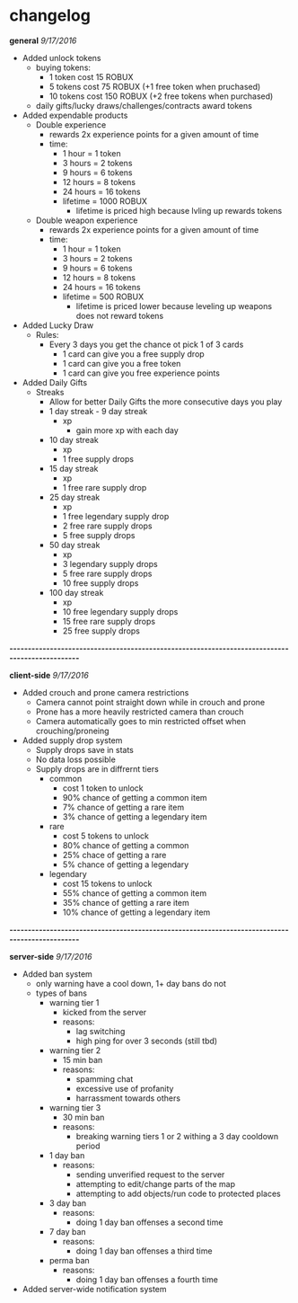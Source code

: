 # changelog

<b>general</b>
<i>9/17/2016</i>
- Added unlock tokens
  - buying tokens:
    - 1 token cost 15 ROBUX
    - 5 tokens cost 75 ROBUX (+1 free token when pruchased)
    - 10 tokens cost 150 ROBUX (+2 free tokens when purchased)
  - daily gifts/lucky draws/challenges/contracts award tokens
- Added expendable products
  - Double experience
    - rewards 2x experience points for a given amount of time
    - time:
      - 1 hour    = 1 token
      - 3 hours   = 2 tokens
      - 9 hours   = 6 tokens
      - 12 hours  = 8 tokens
      - 24 hours  = 16 tokens
      - lifetime  = 1000 ROBUX
        - lifetime is priced high because lvling up rewards tokens
  - Double weapon experience
    - rewards 2x experience points for a given amount of time
    - time:
      - 1 hour    = 1 token
      - 3 hours   = 2 tokens
      - 9 hours   = 6 tokens
      - 12 hours  = 8 tokens
      - 24 hours  = 16 tokens
      - lifetime  = 500 ROBUX
        - lifetime is priced lower because leveling up weapons does not reward tokens
- Added Lucky Draw
  - Rules:
    - Every 3 days you get the chance ot pick 1 of 3 cards
      - 1 card can give you a free supply drop
      - 1 card can give you a free token
      - 1 card can give you free experience points
- Added Daily Gifts
  - Streaks
    - Allow for better Daily Gifts the more consecutive days you play
    - 1 day streak - 9 day streak
      - xp
        - gain more xp with each day
    - 10 day streak
      - xp
      - 1 free supply drops
    - 15 day streak
      - xp
      - 1 free rare supply drop
    - 25 day streak
      - xp
      - 1 free legendary supply drop
      - 2 free rare supply drops
      - 5 free supply drops
    - 50 day streak
      - xp
      - 3 legendary supply drops
      - 5 free rare supply drops
      - 10 free supply drops
    - 100 day streak
      - xp
      - 10 free legendary supply drops
      - 15 free rare supply drops
      - 25 free supply drops

<b>-----------------------------------------------------------------------------------------------</b>

<b>client-side</b>
<i>9/17/2016</i>
- Added crouch and prone camera restrictions
  - Camera cannot point straight down while in crouch and prone
  - Prone has a more heavily restricted camera than crouch
  - Camera automatically goes to min restricted offset when crouching/proneing
- Added supply drop system
  - Supply drops save in stats
  - No data loss possible
  - Supply drops are in diffrernt tiers
    - common
      - cost 1 token to unlock
      - 90% chance of getting a common item
      - 7% chance of getting a rare item
      - 3% chance of getting a legendary item
    - rare
      - cost 5 tokens to unlock
      - 80% chance of getting a common
      - 25% chace of getting a rare
      - 5% chance of getting a legendary
    - legendary
      - cost 15 tokens to unlock
      - 55% chance of getting a common item
      - 35% chance of getting a rare item
      - 10% chance of getting a legendary item

<b>-----------------------------------------------------------------------------------------------</b>

<b>server-side</b>
<i>9/17/2016</i>
- Added ban system
  - only warning have a cool down, 1+ day bans do not
  - types of bans
    - warning tier 1
      - kicked from the server
      - reasons:
        - lag switching
        - high ping for over 3 seconds (still tbd)
    - warning tier 2
      - 15 min ban
      - reasons:
        - spamming chat
        - excessive use of profanity
        - harrassment towards others
    - warning tier 3
      - 30 min ban
      - reasons:
        - breaking warning tiers 1 or 2 withing a 3 day cooldown period
    - 1 day ban
      - reasons:
        - sending unverified request to the server
        - attempting to edit/change parts of the map
        - attempting to add objects/run code to protected places
    - 3 day ban
      - reasons:
        - doing 1 day ban offenses a second time
    - 7 day ban
      - reasons:
        - doing 1 day ban offenses a third time
    - perma ban
      - reasons:
        - doing 1 day ban offenses a fourth time
- Added server-wide notification system

